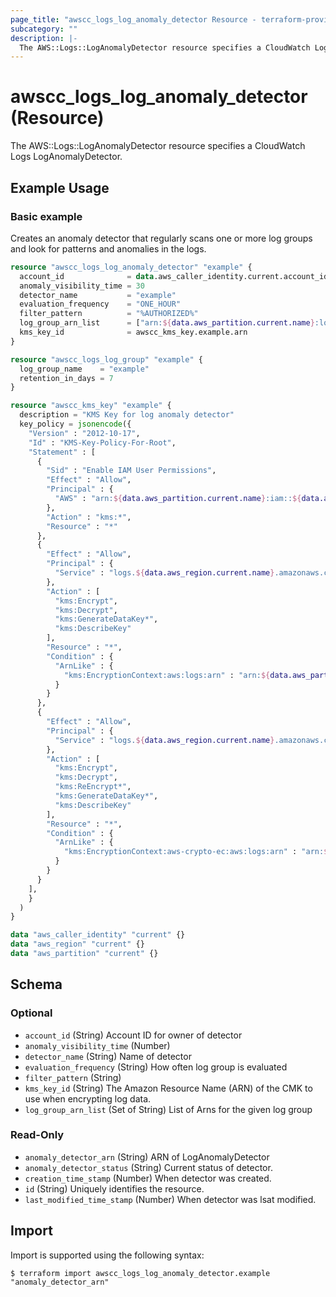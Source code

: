 ```yaml
---
page_title: "awscc_logs_log_anomaly_detector Resource - terraform-provider-awscc"
subcategory: ""
description: |-
  The AWS::Logs::LogAnomalyDetector resource specifies a CloudWatch Logs LogAnomalyDetector.
---
```


# awscc_logs_log_anomaly_detector (Resource)

The AWS::Logs::LogAnomalyDetector resource specifies a CloudWatch Logs LogAnomalyDetector.

## Example Usage

### Basic example

Creates  an anomaly detector that regularly scans one or more log groups and look for patterns and anomalies in the logs.

```terraform
resource "awscc_logs_log_anomaly_detector" "example" {
  account_id              = data.aws_caller_identity.current.account_id
  anomaly_visibility_time = 30
  detector_name           = "example"
  evaluation_frequency    = "ONE_HOUR"
  filter_pattern          = "%AUTHORIZED%"
  log_group_arn_list      = ["arn:${data.aws_partition.current.name}:logs:${data.aws_region.current.name}:${data.aws_caller_identity.current.account_id}:log-group:${awscc_logs_log_group.example.id}"]
  kms_key_id              = awscc_kms_key.example.arn
}

resource "awscc_logs_log_group" "example" {
  log_group_name    = "example"
  retention_in_days = 7
}

resource "awscc_kms_key" "example" {
  description = "KMS Key for log anomaly detector"
  key_policy = jsonencode({
    "Version" : "2012-10-17",
    "Id" : "KMS-Key-Policy-For-Root",
    "Statement" : [
      {
        "Sid" : "Enable IAM User Permissions",
        "Effect" : "Allow",
        "Principal" : {
          "AWS" : "arn:${data.aws_partition.current.name}:iam::${data.aws_caller_identity.current.account_id}:root"
        },
        "Action" : "kms:*",
        "Resource" : "*"
      },
      {
        "Effect" : "Allow",
        "Principal" : {
          "Service" : "logs.${data.aws_region.current.name}.amazonaws.com"
        },
        "Action" : [
          "kms:Encrypt",
          "kms:Decrypt",
          "kms:GenerateDataKey*",
          "kms:DescribeKey"
        ],
        "Resource" : "*",
        "Condition" : {
          "ArnLike" : {
            "kms:EncryptionContext:aws:logs:arn" : "arn:${data.aws_partition.current.name}:logs:${data.aws_region.current.name}:${data.aws_caller_identity.current.account_id}:anomaly-detector:*"
          }
        }
      },
      {
        "Effect" : "Allow",
        "Principal" : {
          "Service" : "logs.${data.aws_region.current.name}.amazonaws.com"
        },
        "Action" : [
          "kms:Encrypt",
          "kms:Decrypt",
          "kms:ReEncrypt*",
          "kms:GenerateDataKey*",
          "kms:DescribeKey"
        ],
        "Resource" : "*",
        "Condition" : {
          "ArnLike" : {
            "kms:EncryptionContext:aws-crypto-ec:aws:logs:arn" : "arn:${data.aws_partition.current.name}:logs:${data.aws_region.current.name}:${data.aws_caller_identity.current.account_id}:anomaly-detector:*"
          }
        }
      }
    ],
    }
  )
}

data "aws_caller_identity" "current" {}
data "aws_region" "current" {}
data "aws_partition" "current" {}
```

<!-- schema generated by tfplugindocs -->
## Schema

### Optional

- `account_id` (String) Account ID for owner of detector
- `anomaly_visibility_time` (Number)
- `detector_name` (String) Name of detector
- `evaluation_frequency` (String) How often log group is evaluated
- `filter_pattern` (String)
- `kms_key_id` (String) The Amazon Resource Name (ARN) of the CMK to use when encrypting log data.
- `log_group_arn_list` (Set of String) List of Arns for the given log group

### Read-Only

- `anomaly_detector_arn` (String) ARN of LogAnomalyDetector
- `anomaly_detector_status` (String) Current status of detector.
- `creation_time_stamp` (Number) When detector was created.
- `id` (String) Uniquely identifies the resource.
- `last_modified_time_stamp` (Number) When detector was lsat modified.

## Import

Import is supported using the following syntax:

```shell
$ terraform import awscc_logs_log_anomaly_detector.example "anomaly_detector_arn"
```